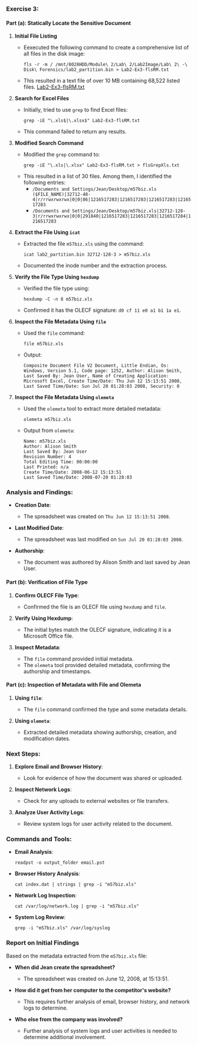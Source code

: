 ### Exercise 3:

#### Part (a): Statically Locate the Sensitive Document

1. **Initial File Listing**
   - Eexecuted the following command to create a comprehensive list of all files in the disk image:
     ```shell
     fls -r -m / /mnt/8028HDD/Module\ 2/Lab\ 2/Lab2Image/Lab\ 2\ -\ Disk\ Forensics/lab2_partition.bin > Lab2-Ex3-flsRM.txt
     ```
   - This resulted in a text file of over 10 MB containing 68,522 listed files.
[Lab2-Ex3-flsRM.txt](https://github.com/blackTieV2/ZEIT8028/blob/main/Labs/Lab2/OutputFiles/Lab2-Ex3-flsRM.txt)
2. **Search for Excel Files**
   - Initially, tried to use `grep` to find Excel files:
     ```shell
     grep -iE "\.xls$|\.xlsx$" Lab2-Ex3-flsRM.txt
     ```
   - This command failed to return any results.

3. **Modified Search Command**
   - Modified the `grep` command to:
     ```shell
     grep -iE "\.xls|\.xlsx" Lab2-Ex3-flsRM.txt > flsGrepXls.txt
     ```
   - This resulted in a list of 30 files. Among them, I identified the following entries:
     - `/Documents and Settings/Jean/Desktop/m57biz.xls ($FILE_NAME)|32712-48-4|r/rrwxrwxrwx|0|0|86|1216517283|1216517283|1216517283|1216517283`
     - `/Documents and Settings/Jean/Desktop/m57biz.xls|32712-128-3|r/rrwxrwxrwx|0|0|291840|1216517283|1216517283|1216517284|1216517283`

4. **Extract the File Using `icat`**
   - Extracted the file `m57biz.xls` using the command:
     ```shell
     icat lab2_partition.bin 32712-128-3 > m57biz.xls
     ```
   - Documented the inode number and the extraction process.

5. **Verify the File Type Using `hexdump`**
   - Verified the file type using:
     ```shell
     hexdump -C -n 8 m57biz.xls
     ```
   - Confirmed it has the OLECF signature: `d0 cf 11 e0 a1 b1 1a e1`.

6. **Inspect the File Metadata Using `file`**
   - Used the `file` command:
     ```shell
     file m57biz.xls
     ```
   - Output: 
     ```
     Composite Document File V2 Document, Little Endian, Os: Windows, Version 5.1, Code page: 1252, Author: Alison Smith, Last Saved By: Jean User, Name of Creating Application: Microsoft Excel, Create Time/Date: Thu Jun 12 15:13:51 2008, Last Saved Time/Date: Sun Jul 20 01:28:03 2008, Security: 0
     ```

7. **Inspect the File Metadata Using `olemeta`**
   - Used the `olemeta` tool to extract more detailed metadata:
     ```shell
     olemeta m57biz.xls
     ```
   - Output from `olemeta`:
     ```
     Name: m57biz.xls
     Author: Alison Smith
     Last Saved By: Jean User
     Revision Number: 4
     Total Editing Time: 00:00:00
     Last Printed: n/a
     Create Time/Date: 2008-06-12 15:13:51
     Last Saved Time/Date: 2008-07-20 01:28:03
     ```

### Analysis and Findings:

- **Creation Date**:
  - The spreadsheet was created on `Thu Jun 12 15:13:51 2008`.

- **Last Modified Date**:
  - The spreadsheet was last modified on `Sun Jul 20 01:28:03 2008`.

- **Authorship**:
  - The document was authored by Alison Smith and last saved by Jean User.

#### Part (b): Verification of File Type

1. **Confirm OLECF File Type**:
   - Confirmed the file is an OLECF file using `hexdump` and `file`.

2. **Verify Using Hexdump**:
   - The initial bytes match the OLECF signature, indicating it is a Microsoft Office file.

3. **Inspect Metadata**:
   - The `file` command provided initial metadata.
   - The `olemeta` tool provided detailed metadata, confirming the authorship and timestamps.

#### Part (c): Inspection of Metadata with File and Olemeta

1. **Using `file`**:
   - The `file` command confirmed the type and some metadata details.

2. **Using `olemeta`**:
   - Extracted detailed metadata showing authorship, creation, and modification dates.

### Next Steps:

1. **Explore Email and Browser History**:
   - Look for evidence of how the document was shared or uploaded.

2. **Inspect Network Logs**:
   - Check for any uploads to external websites or file transfers.

3. **Analyze User Activity Logs**:
   - Review system logs for user activity related to the document.

### Commands and Tools:

- **Email Analysis**:
  ```shell
  readpst -o output_folder email.pst
  ```

- **Browser History Analysis**:
  ```shell
  cat index.dat | strings | grep -i "m57biz.xls"
  ```

- **Network Log Inspection**:
  ```shell
  cat /var/log/network.log | grep -i "m57biz.xls"
  ```

- **System Log Review**:
  ```shell
  grep -i "m57biz.xls" /var/log/syslog
  ```

### Report on Initial Findings

Based on the metadata extracted from the `m57biz.xls` file:

- **When did Jean create the spreadsheet?**
  - The spreadsheet was created on June 12, 2008, at 15:13:51.

- **How did it get from her computer to the competitor's website?**
  - This requires further analysis of email, browser history, and network logs to determine.

- **Who else from the company was involved?**
  - Further analysis of system logs and user activities is needed to determine additional involvement.
